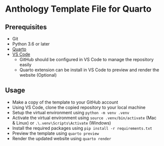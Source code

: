 # Anthology Template File for Quarto

## Prerequisites

- Git
- Python 3.6 or later
- [Quarto](https://quarto.org)
- [VS Code](https://code.visualstudio.com/)
  - GitHub should be configured in VS Code to manage the repository easily
  - Quarto extension can be install in VS Code to preview and render the website (Optional)

## Usage

- Make a copy of the template to your GitHub account
- Using VS Code, clone the copied repository to your local machine
- Setup the virtual environment using `python -m venv .venv`
- Activate the virtual environment using `source .venv/bin/activate` (Mac & Linux) or `.\.venv\Scripts\Activate` (Windows)
- Install the required packages using `pip install -r requirements.txt`
- Preview the template using `quarto preview`
- Render the updated website using `quarto render`

